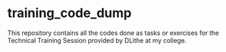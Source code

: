 # training_code_dump
This repository contains all the codes done as tasks or exercises for the Technical Training Session provided by DLithe at my college.
